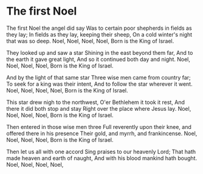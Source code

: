 # The first Noel

The first Noel the angel did say Was to certain poor shepherds in fields as they lay; In fields as they lay, keeping their sheep, On a cold winter's night that was so deep. Noel, Noel, Noel, Noel, Born is the King of Israel.

They looked up and saw a star Shining in the east beyond them far, And to the earth it gave great light, And so it continued both day and night. Noel, Noel, Noel, Noel, Born is the King of Israel.

And by the light of that same star Three wise men came from country far; To seek for a king was their intent, And to follow the star wherever it went. Noel, Noel, Noel, Noel, Born is the King of Israel.

This star drew nigh to the northwest, O'er Bethlehem it took it rest, And there it did both stop and stay Right over the place where Jesus lay. Noel, Noel, Noel, Noel, Born is the King of Israel.

Then entered in those wise men three Full reverently upon their knee, and offered there in his presence Their gold, and myrrh, and frankincense. Noel, Noel, Noel, Noel, Born is the King of Israel.

Then let us all with one accord Sing praises to our heavenly Lord; That hath made heaven and earth of naught, And with his blood mankind hath bought. Noel, Noel, Noel, Noel,

